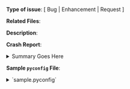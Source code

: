 <!-- REQUIRED FIELDS -->
**Type of issue**: [ Bug | Enhancement | Request ]

**Related Files**: 


**Description**:



<!-- OPTIONAL FIELDS, REMOVE THE FIELDS THAT ARE NOT APPLICABLE -->
**Crash Report**:
<details>
 <summary>Summary Goes Here</summary>
 ...this is hidden, collapsable content...
</details>


**Sample `pyconfig` File**:
<details>
 <summary>`sample.pyconfig`</summary>
 ...this is hidden, collapsable content...
</details>

